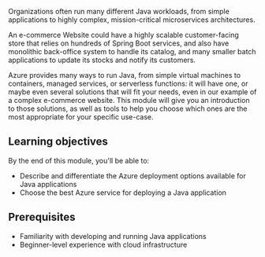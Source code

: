 Organizations often run many different Java workloads, from simple applications to highly complex, mission-critical microservices architectures.

An e-commerce Website could have a highly scalable customer-facing store that relies on hundreds of Spring Boot services, and also have monolithic back-office system to handle its catalog, and many smaller batch applications to update its stocks and notify its customers.

Azure provides many ways to run Java, from simple virtual machines to containers, managed services, or serverless functions: it will have one, or maybe even several solutions that will fit your needs, even in our example of a complex e-commerce website. This module will give you an introduction to those solutions, as well as tools to help you choose which ones are the most appropriate for your specific use-case.

## Learning objectives

By the end of this module, you'll be able to:

- Describe and differentiate the Azure deployment options available for Java applications
- Choose the best Azure service for deploying a Java application

## Prerequisites

- Familiarity with developing and running Java applications
- Beginner-level experience with cloud infrastructure

